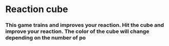 
# Reaction cube
### This game trains and improves your reaction. Hit the cube and improve your reaction. The color of the cube will change depending on the number of po
